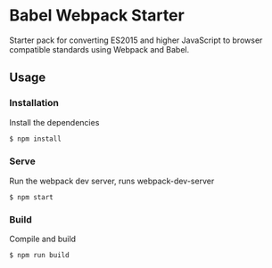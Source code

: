 # Babel Webpack Starter

Starter pack for converting ES2015 and higher JavaScript to browser compatible standards using Webpack and Babel.

## Usage

### Installation

Install the dependencies

```sh
$ npm install
```

### Serve

Run the webpack dev server, runs webpack-dev-server

```
$ npm start
```

### Build

Compile and build

```
$ npm run build
```
